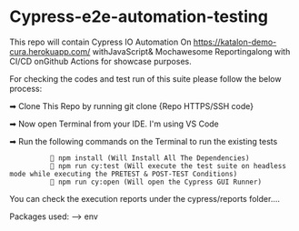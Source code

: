 # Cypress-e2e-automation-testing
This repo will contain Cypress IO Automation On https://katalon-demo-cura.herokuapp.com/ withJavaScript& Mochawesome Reportingalong with CI/CD onGithub Actions for showcase purposes.

For checking the codes and test run of this suite please follow the below process:

➡ Clone This Repo by running git clone {Repo HTTPS/SSH code}

➡ Now open Terminal from your IDE. I'm using VS Code

➡ Run the following commands on the Terminal to run the existing tests

              💠 npm install (Will Install All The Dependencies)
              💠 npm run cy:test (Will execute the test suite on headless mode while executing the PRETEST & POST-TEST Conditions)
              💠 npm run cy:open (Will open the Cypress GUI Runner)
You can check the execution reports under the cypress/reports folder....

Packages used: --> env
